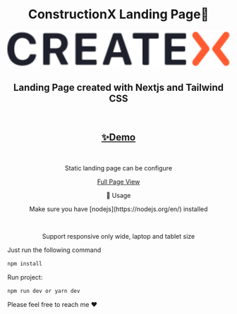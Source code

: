 <h1 align="center">ConstructionX Landing Page🏢</h1>
<p align="center">
<img width="700" src="https://github.com/Semcester/ConstructionX/blob/main/public/images/logo.svg" alt="cli output"/>

</p>

<h2 align="center">Landing Page created with Nextjs and Tailwind CSS</h2><br /> 

 <h2 align="center"><a align="center" href="https://cunstruction-x.vercel.app/">✨Demo</a></h2>
 <br />

<p align="center">Static landing page can be configure</p>

<p align="center">
  <a align="center" href="https://github.com/Semcester/ConstructionX/issues/1#issue-1174618784">Full Page View</a>
</p>







 <p align=center>🚀 Usage</p>

<p align="center">Make sure you have [nodejs](https://nodejs.org/en/) installed</p>
<br />

<p align="center">Support responsive only wide, laptop and tablet size</p>

Just run the following command

```sh
npm install
```

Run project:

```sh
npm run dev or yarn dev
```


Please feel free to reach me ❤️
